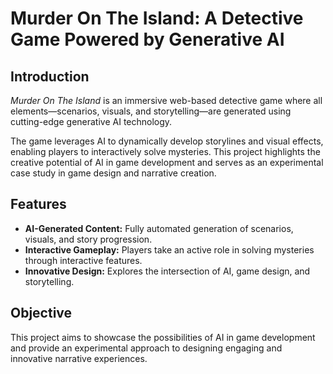 # **Murder On The Island: A Detective Game Powered by Generative AI**

## **Introduction**  
*Murder On The Island* is an immersive web-based detective game where all elements—scenarios, visuals, and storytelling—are generated using cutting-edge generative AI technology.  

The game leverages AI to dynamically develop storylines and visual effects, enabling players to interactively solve mysteries. This project highlights the creative potential of AI in game development and serves as an experimental case study in game design and narrative creation.  

## **Features**  
- **AI-Generated Content:** Fully automated generation of scenarios, visuals, and story progression.  
- **Interactive Gameplay:** Players take an active role in solving mysteries through interactive features.  
- **Innovative Design:** Explores the intersection of AI, game design, and storytelling.  

## **Objective**  
This project aims to showcase the possibilities of AI in game development and provide an experimental approach to designing engaging and innovative narrative experiences.  
